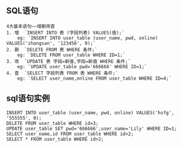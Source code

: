 ## SQL语句
    4大基本语句——增删改查
    1. 增  `INSERT INTO 表 (字段列表) VALUES(值);`
        eg: `INSERT INTO user_table (user_name, pwd, online) VALUES('zhangsan', '123456', 0);`
    2. 删  `DELETE FROM 表 WHERE 条件;`
        eg: `DELETE FROM user_table WHERE ID=1;`
    3. 改  `UPDATE 表 字段=新值,字段=新值 WHERE 条件;`
        eg: `UPDATE user_table pwd='666666' WHERE ID=1;`
    4. 查  `SELECT 字段列表 FROM 表 WHERE 条件;`
        eg: `SELECT user_name,online FROM user_table WHERE ID=4;`
## sql语句实例
```mysql
INSERT INTO user_table (user_name, pwd, online) VALUES('hsfg', '555555', 0);
DELETE FROM user_table WHERE id=3;
UPDATE user_table SET pwd='666666',user_name='Lily' WHERE ID=1;
SELECT user_name,id FROM user_table WHERE id>2; 
SELECT * FROM user_table WHERE id>2; 
```
